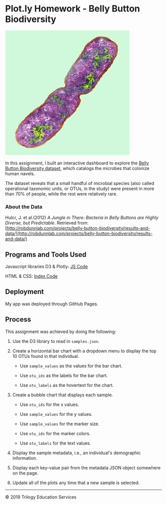 # Plot.ly Homework - Belly Button Biodiversity

![Bacteria by filterforge.com](Images/bacteria.jpg)

In this assignment, I built an interactive dashboard to explore the [Belly Button Biodiversity dataset](http://robdunnlab.com/projects/belly-button-biodiversity/), which catalogs the microbes that colonize human navels.

The dataset reveals that a small handful of microbial species (also called operational taxonomic units, or OTUs, in the study) were present in more than 70% of people, while the rest were relatively rare.


### About the Data

Hulcr, J. et al.(2012) _A Jungle in There: Bacteria in Belly Buttons are Highly Diverse, but Predictable_. Retrieved from: [http://robdunnlab.com/projects/belly-button-biodiversity/results-and-data/](http://robdunnlab.com/projects/belly-button-biodiversity/results-and-data/)


## Programs and Tools Used

Javascript libraries D3 & Plotly: [JS Code](Code/js/app.js)

HTML & CSS: [Index Code](index.html)


## Deployment

My app was deployed through GitHub Pages. 


## Process
This assignment was achieved by doing the following:

  1. Use the D3 library to read in `samples.json`.

  2. Create a horizontal bar chart with a dropdown menu to display the top 10 OTUs found in that individual.

      * Use `sample_values` as the values for the bar chart.

      * Use `otu_ids` as the labels for the bar chart.

      * Use `otu_labels` as the hovertext for the chart.

  3. Create a bubble chart that displays each sample.

      * Use `otu_ids` for the x values.

      * Use `sample_values` for the y values.

      * Use `sample_values` for the marker size.

      * Use `otu_ids` for the marker colors.

      * Use `otu_labels` for the text values.

  4. Display the sample metadata, i.e., an individual's demographic information.

  5. Display each key-value pair from the metadata JSON object somewhere on the page.

  6. Update all of the plots any time that a new sample is selected.


- - -

© 2019 Trilogy Education Services
